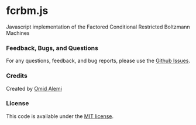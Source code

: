 # fcrbm.js
Javascript implementation of the Factored Conditional Restricted Boltzmann Machines

### Feedback, Bugs, and Questions
For any questions, feedback, and bug reports, please use the [Github Issues](https://github.com/omimo/fcrbm.js/issues).

### Credits
Created by [Omid Alemi](http://omid.al)

### License
This code is available under the [MIT license](http://opensource.org/licenses/MIT).